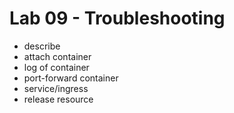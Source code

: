 # Lab 09 - Troubleshooting

* describe
* attach container
* log of container
* port-forward container
* service/ingress
* release resource
